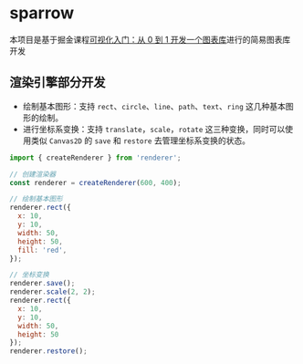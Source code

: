 # sparrow

本项目是基于掘金课程[可视化入门：从 0 到 1 开发一个图表库](https://juejin.cn/book/7031893648145186824)进行的简易图表库开发

## 渲染引擎部分开发

- 绘制基本图形：支持 `rect`、`circle`、`line`、`path`、`text`、`ring` 这几种基本图形的绘制。
- 进行坐标系变换：支持 `translate`，`scale`，`rotate` 这三种变换，同时可以使用类似 `Canvas2D` 的 `save` 和 `restore` 去管理坐标系变换的状态。

```js
import { createRenderer } from 'renderer'; 

// 创建渲染器
const renderer = createRenderer(600, 400);

// 绘制基本图形 
renderer.rect({
  x: 10, 
  y: 10, 
  width: 50, 
  height: 50, 
  fill: 'red', 
});

// 坐标变换 
renderer.save(); 
renderer.scale(2, 2); 
renderer.rect({ 
  x: 10, 
  y: 10, 
  width: 50, 
  height: 50 
}); 
renderer.restore();
```

